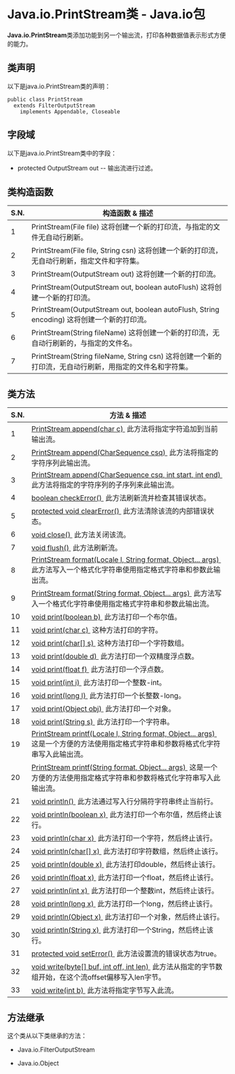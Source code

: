 # Java.io.PrintStream类 - Java.io包

**Java.io.PrintStream**类添加功能到另一个输出流，打印各种数据值表示形式方便的能力。

## 类声明

以下是java.io.PrintStream类的声明：

```
public class PrintStream
  extends FilterOutputStream
    implements Appendable, Closeable
```

## 字段域

以下是java.io.PrintStream类中的字段：

*   protected OutputStream out -- 输出流进行过滤。

## 类构造函数

| S.N. | 构造函数 & 描述 |
| --- | --- |
| 1 | PrintStream(File file) 这将创建一个新的打印流，与指定的文件无自动行刷新。 |
| 2 | PrintStream(File file, String csn) 这将创建一个新的打印流，无自动行刷新，指定文件和字符集。 |
| 3 | PrintStream(OutputStream out) 这将创建一个新的打印流。 |
| 4 | PrintStream(OutputStream out, boolean autoFlush) 这将创建一个新的打印流。 |
| 5 | PrintStream(OutputStream out, boolean autoFlush, String encoding) 这将创建一个新的打印流。 |
| 6 | PrintStream(String fileName) 这将创建一个新的打印流，无自动行刷新的，与指定的文件名。 |
| 7 | PrintStream(String fileName, String csn) 这将创建一个新的打印流，无自动行刷新，用指定的文件名和字符集。 |

## 类方法

| S.N. | 方法 & 描述 |
| --- | --- |
| 1 | [PrintStream append(char c) ](http://www.yiibai.com/java/io/printstream_append.html) 此方法将指定字符追加到当前输出流。 |
| 2 | [PrintStream append(CharSequence csq) ](http://www.yiibai.com/java/io/printstream_append_sequence.html) 此方法将指定的字符序列此输出流。 |
| 3 | [PrintStream append(CharSequence csq, int start, int end) ](http://www.yiibai.com/java/io/printstream_append_subsequence.html) 此方法将指定的字符序列的子序列来此输出流。 |
| 4 | [boolean checkError() ](http://www.yiibai.com/java/io/printstream_checkerror.html) 此方法刷新流并检查其错误状态。 |
| 5 | [protected void clearError() ](http://www.yiibai.com/java/io/printstream_clearerror.html) 此方法清除该流的内部错误状态。 |
| 6 | [void close() ](http://www.yiibai.com/java/io/printstream_close.html) 此方法关闭该流。 |
| 7 | [void flush() ](http://www.yiibai.com/java/io/printstream_flush.html) 此方法刷新流。 |
| 8 | [PrintStream format(Locale l, String format, Object... args) ](http://www.yiibai.com/java/io/printstream_format_locale.html) 此方法写入一个格式化字符串使用指定格式字符串和参数此输出流。 |
| 9 | [PrintStream format(String format, Object... args) ](http://www.yiibai.com/java/io/printstream_format_string.html) 此方法写入一个格式化字符串使用指定格式字符串和参数此输出流。 |
| 10 | [void print(boolean b) ](http://www.yiibai.com/java/io/printstream_print_boolean.html) 此方法打印一个布尔值。 |
| 11 | [void print(char c) ](http://www.yiibai.com/java/io/printstream_print_char.html) 这种方法打印的字符。 |
| 12 | [void print(char[] s) ](http://www.yiibai.com/java/io/printstream_print_char_array.html) 这种方法打印一个字符数组。 |
| 13 | [void print(double d) ](http://www.yiibai.com/java/io/printstream_print_double.html) 此方法打印一个双精度浮点数。 |
| 14 | [void print(float f) ](http://www.yiibai.com/java/io/printstream_print_float.html) 此方法打印一个浮点数。 |
| 15 | [void print(int i) ](http://www.yiibai.com/java/io/printstream_print_int.html) 此方法打印一个整数-int。 |
| 16 | [void print(long l) ](http://www.yiibai.com/java/io/printstream_print_long.html) 此方法打印一个长整数-long。 |
| 17 | [void print(Object obj) ](http://www.yiibai.com/java/io/printstream_print_object.html) 此方法打印一个对象。 |
| 18 | [void print(String s) ](http://www.yiibai.com/java/io/printstream_print_string.html) 此方法打印一个字符串。 |
| 19 | [PrintStream printf(Locale l, String format, Object... args) ](http://www.yiibai.com/java/io/printstream_printf_locale.html) 这是一个方便的方法使用指定格式字符串和参数将格式化字符串写入此输出流。 |
| 20 | [PrintStream printf(String format, Object... args) ](http://www.yiibai.com/java/io/printstream_printf_string.html) 这是一个方便的方法使用指定格式字符串和参数将格式化字符串写入此输出流。 |
| 21 | [void println() ](http://www.yiibai.com/java/io/printstream_println.html) 此方法通过写入行分隔符字符串终止当前行。 |
| 22 | [void println(boolean x) ](http://www.yiibai.com/java/io/printstream_println_boolean.html) 此方法打印一个布尔值，然后终止该行。 |
| 23 | [void println(char x) ](http://www.yiibai.com/java/io/printstream_println_char.html) 此方法打印一个字符，然后终止该行。 |
| 24 | [void println(char[] x) ](http://www.yiibai.com/java/io/printstream_println_char_array.html) 此方法打印字符数组，然后终止该行。 |
| 25 | [void println(double x) ](http://www.yiibai.com/java/io/printstream_println_double.html) 此方法打印double，然后终止该行。 |
| 26 | [void println(float x) ](http://www.yiibai.com/java/io/printstream_println_float.html) 此方法打印一个float，然后终止该行。 |
| 27 | [void println(int x) ](http://www.yiibai.com/java/io/printstream_println_int.html) 此方法打印一个整数int，然后终止该行。 |
| 28 | [void println(long x) ](http://www.yiibai.com/java/io/printstream_println_long.html) 此方法打印一个long，然后终止该行。 |
| 29 | [void println(Object x) ](http://www.yiibai.com/java/io/printstream_println_object.html) 此方法打印一个对象，然后终止该行。 |
| 30 | [void println(String x) ](http://www.yiibai.com/java/io/printstream_println_string.html) 此方法打印一个String，然后终止该行。 |
| 31 | [protected void setError() ](http://www.yiibai.com/java/io/printstream_seterror.html) 此方法设置流的错误状态为true。 |
| 32 | [void write(byte[] buf, int off, int len) ](http://www.yiibai.com/java/io/printstream_write_byte_len.html) 此方法从指定的字节数组开始，在这个流offset偏移写入len字节。 |
| 33 | [void write(int b) ](http://www.yiibai.com/java/io/printstream_write_byte.html) 此方法将指定字节写入此流。 |

## 方法继承

这个类从以下类继承的方法：

*   Java.io.FilterOutputStream

*   Java.io.Object

